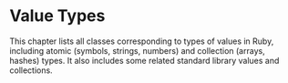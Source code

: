 # Value Types

This chapter lists all classes corresponding to types of values in Ruby,
including atomic (symbols, strings, numbers) and collection (arrays,
hashes) types. It also includes some related standard library values and
collections.


